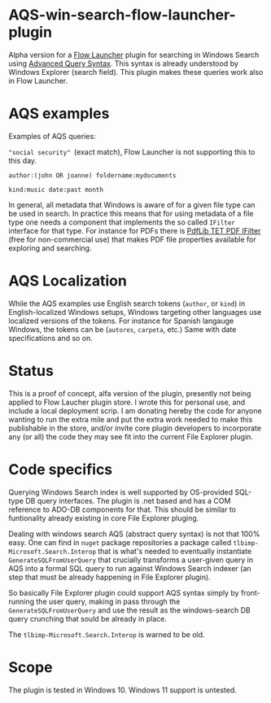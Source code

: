 # AQS-win-search-flow-launcher-plugin
Alpha version for a [Flow Launcher](https://www.flowlauncher.com/) plugin for searching in Windows Search using [Advanced Query Syntax](https://learn.microsoft.com/en-us/windows/win32/lwef/-search-2x-wds-aqsreference). This syntax is already understood by Windows Explorer (search field). This plugin makes these queries work also in Flow Launcher.

# AQS examples

Examples of AQS queries:

`"social security" `(exact match), Flow Launcher is not supporting this to this day.

`author:(john OR joanne) foldername:mydocuments`

`kind:music date:past month`

In general, all metadata that Windows is aware of for a given file type can be used in search. In practice this means that for using metadata of a file type one needs a component that implements the so called `IFilter` interface for that type. For instance for PDFs there is [PdfLib TET PDF IFilter](https://www.pdflib.com/products/tet-pdf-ifilter/overview/) (free for non-commercial use) that makes PDF file properties available for exploring and searching.

# AQS Localization

While the AQS examples use English search tokens (`author`, or `kind`) in English-localized Windows setups, Windows targeting other languages use localized versions of the tokens. For instance for Spanish langauge Windows, the tokens can be (`autores`, `carpeta`, etc.) Same with date specifications and so on.

# Status

This is a proof of concept, alfa version of the plugin, presently not being applied to Flow Laucher plugin store. I wrote this for personal use, and include a local deployment scrip. I am donating hereby the code for anyone wanting to run the extra mile and put the extra work needed to make this publishable in the store, and/or invite core plugin developers to incorporate any (or all) the code they may see fit into the current File Explorer plugin. 

# Code specifics

Querying Windows Search index is well supported by OS-provided SQL-type DB query interfaces. The plugin is .net based and has a COM reference to ADO-DB components for that. This should be similar to funtionality already existing in core File Explorer pluging.

Dealing with windows search AQS (abstract query syntax) is not that 100% easy. One can find in `nuget` package repositories a package called `tlbimp-Microsoft.Search.Interop` that is what's needed to eventually instantiate `GenerateSQLFromUserQuery` that crucially transforms a user-given query in AQS into a formal SQL query to run against Windows Search indexer (an step that must be already happening in File Explorer plugin). 

So basically File Explorer plugin could support AQS syntax simply by front-running the user query, making in pass through the `GenerateSQLFromUserQuery` and use the result as the windows-search DB query crunching that sould be already in place.

The `tlbimp-Microsoft.Search.Interop` is warned to be old.

# Scope

The plugin is tested in Windows 10. Windows 11 support is untested.









